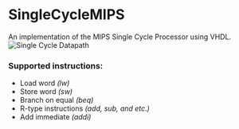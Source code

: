 # SingleCycleMIPS
An implementation of the MIPS Single Cycle Processor using VHDL.
![Single Cycle Datapath](https://www.cise.ufl.edu/~mssz/CompOrg/Figure4.11-MIPSdatapathR-lod-beq.gif "Single Cycle Datapath")

### Supported instructions:
* Load word _(lw)_
* Store word _(sw)_
* Branch on equal _(beq)_
* R-type instructions _(add, sub, and etc.)_
* Add immediate _(addi)_
